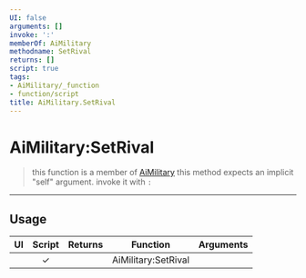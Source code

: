 ```yaml
---
UI: false
arguments: []
invoke: ':'
memberOf: AiMilitary
methodname: SetRival
returns: []
script: true
tags:
- AiMilitary/_function
- function/script
title: AiMilitary.SetRival
---
```

# AiMilitary:SetRival
> this function is a member of [AiMilitary](civ-6/lua/AiMilitary.md)
> this method expects an implicit "self" argument. invoke it with `:`
-----
## Usage
|  UI | Script | Returns | Function | Arguments |
|:---:|:------:|-------:|:--------:|:---------|
| |✓||AiMilitary:SetRival||
